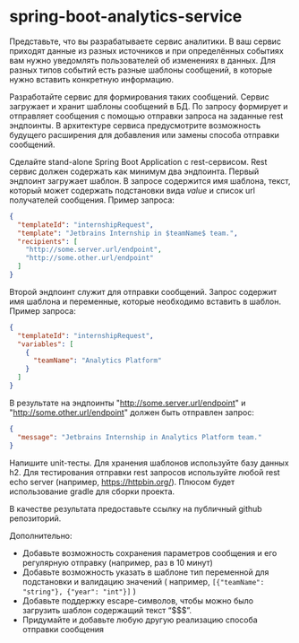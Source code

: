 # spring-boot-analytics-service

Представьте, что вы разрабатываете сервис аналитики. В ваш сервис приходят данные из разных источников и при
определённых событиях вам нужно уведомлять пользователей об изменениях в данных. Для разных типов событий есть разные
шаблоны сообщений, в которые нужно вставить конкретную информацию.

Разработайте сервис для формирования таких сообщений. Сервис загружает и хранит шаблоны сообщений в БД. По запросу
формирует и отправляет сообщения с помощью отправки запроса на заданные rest эндпоинты. В архитектуре сервиса
предусмотрите возможность будущего расширения для добавления или замены способа отправки сообщений.

Сделайте stand-alone Spring Boot Application с rest-сервисом. Rest сервис должен содержать как минимум два эндпоинта.
Первый эндпоинт загружает шаблон. В запросе содержится имя шаблона, текст, который может содержать подстановки вида
$value$ и список url получателей сообщения. Пример запроса:

```json
{
  "templateId": "internshipRequest",
  "template": "Jetbrains Internship in $teamName$ team.",
  "recipients": [
    "http://some.server.url/endpoint",
    "http://some.other.url/endpoint"
  ]
}
```

Второй эндпоинт служит для отправки сообщений. Запрос содержит имя шаблона и переменные, которые необходимо вставить в
шаблон. Пример запроса:

```json
{
  "templateId": "internshipRequest",
  "variables": [
    {
      "teamName": "Analytics Platform"
    }
  ]
}

```

В результате на эндпоинты "http://some.server.url/endpoint" и "http://some.other.url/endpoint" должен быть отправлен
запрос:

```json
{
  "message": "Jetbrains Internship in Analytics Platform team."
}
```

Напишите unit-тесты. Для хранения шаблонов используйте базу данных h2. Для тестирования отправки rest запросов
используйте любой rest echo server (например, https://httpbin.org/). Плюсом будет использование gradle для сборки
проекта.

В качестве результата предоставьте ссылку на публичный github репозиторий.

Дополнительно:

- Добавьте возможность сохранения параметров сообщения и его регулярную отправку (например, раз в 10 минут)
- Добавьте возможность указать в шаблоне тип переменной для подстановки и валидацию значений (
  например, `[{"teamName": "string"}, {"year": "int"}]` )
- Добавьте поддержку escape-символов, чтобы можно было загрузить шаблон содержащий текст “$$$”.
- Придумайте и добавьте любую другую реализацию способа отправки сообщения